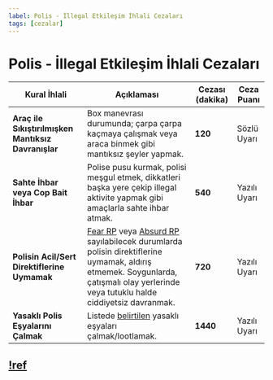 ```yaml
---
label: Polis - İllegal Etkileşim İhlali Cezaları
tags: [cezalar]
---
```


# Polis - İllegal Etkileşim İhlali Cezaları

| Kural İhlali                                        | Açıklaması                                                                                                                                                                                                                          | Cezası (dakika) | Ceza Puanı   |
| --------------------------------------------------- | ----------------------------------------------------------------------------------------------------------------------------------------------------------------------------------------------------------------------------------- | --------------- | ------------ |
| **Araç ile Sıkıştırılmışken Mantıksız Davranışlar** | Box manevrası durumunda; çarpa çarpa kaçmaya çalışmak veya araca binmek gibi mantıksız şeyler yapmak.                                                                                                                               | **120**         | Sözlü Uyarı  |
| **Sahte İhbar veya Cop Bait İhbar**                 | Polise pusu kurmak, polisi meşgul etmek, dikkatleri başka yere çekip illegal aktivite yapmak gibi amaçlarla sahte ihbar atmak.                                                                                                      | **540**         | Yazılı Uyarı |
| **Polisin Acil/Sert Direktiflerine Uymamak**        | [Fear RP](/rules/ic/fear-rp.md) veya [Absurd RP](/rules/ic/absurd-rp.md) sayılabilecek durumlarda polisin direktiflerine uymamak, aldırış etmemek. Soygunlarda, çatışmalı olay yerlerinde veya tutuklu halde ciddiyetsiz davranmak. | **720**         | Yazılı Uyarı |
| **Yasaklı Polis Eşyalarını Çalmak**                 | Listede [belirtilen](/rules/ic/cop-interaction.md#polisten-çalınması-yasak-eşyalar) yasaklı eşyaları çalmak/lootlamak.                                                                                                              | **1440**        | Yazılı Uyarı |

## [!ref](/rules/ic/cop-interaction.md)
